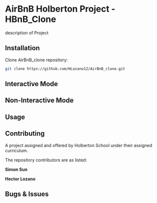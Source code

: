 # AirBnB Holberton Project - HBnB_Clone
description of Project

## Installation

Clone AirBnB_clone repository:
```bash
git clone https://github.com/HLozano12/AirBnB_clone.git
```


## Interactive Mode


## Non-Interactive Mode


## Usage



## Contributing
A project assigned and offered by Holberton School under their assigned curriculum.

The repository contributors are as listed:

**Simon Sun**

**Hector Lozano**


## Bugs & Issues 